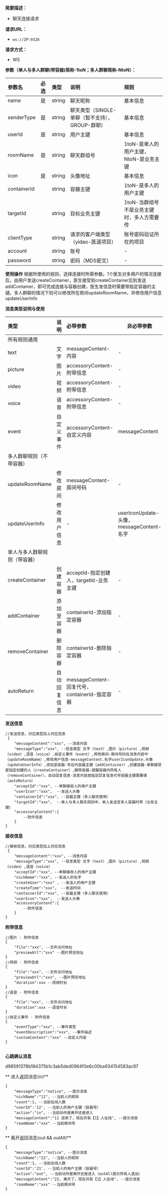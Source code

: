 
    
**简要描述：** 

- 聊天连接请求

**请求URL：** 
- ` ws://IP:9326 ` 


**请求方式：**
- WS

**参数（单人与多人群聊(带容器)简称-1toN；多人群聊简称-NtoN）：**

|参数名|必选|类型|说明|规则|
|:----    |:---|:----- |:-----   |:-----  |
 |name| 是 |string| 聊天昵称|基本信息|
|senderType| 是 |string| 聊天类型（SINGLE-单聊（暂不支持），GROUP-群聊）|基本信息|
 |userId|是  |string| 用户主键|基本信息|
  |roomName| 是 |string| 聊天群组号|1toN-是单人的用户主键，NtoN-是业务主键|
  |icon|  是|string|头像地址|基本信息|
  |containerId|  |string| 容器主键| 1toN-是多人的用户主键 |
 |targetId|  |string| 目标业务主键|1toN-当群组号不是业务主键时，多人方需要传 |
 |clientType|  |string| 请求的客户端类型（yidao-医道项目）|账号密码验证所在的项目|
  |account|  |string| 账号|-|
   |password|  |string| 密码（MD5密文）|-|

 **使用操作**
	根据所使用的规则，选择连接时所需参数。1个医生对多用户的情况连接后，由用户发送createContainer，医生接受到createContainer后到发送addContainer，即可完成连接与容器创建，医生发信息时需要带指定容器的主键。多人群聊的情况下则可以修改所在房间updateRoomName，并修改用户信息updateUserInfo

 **消息类型说明与使用**

|类型|说明|必带参数|非必带参数|
|:----    |:---|:----- |-----   |
|所有规则通用 |
|text| 文字 | messageContent-内容| -|
|picture| 图片 | accessoryContent-附带信息 | -|
|video| 视频 | accessoryContent-附带信息 | -|
|voice| 语音 | accessoryContent-附带信息 | -|
|event| 自定义事件 | accessoryContent-自定义内容 | messageContent|
|多人群聊规则（不带容器）| 
|updateRoomName| 修改房间 | messageContent-房间号码 | -|
|updateUserInfo| 修改用户信息 | - | userIconUpdate-头像，messageContent-名字|
|单人与多人群聊规则（带容器）| 
|createContainer| 创建容器 |  acceptId-指定创建人，targetId-业务主键 | -|
|addContainer| 添加至容器 |containerId-添加指定容器 | -|
|removeContainer| 删除容器 |containerId-删除指定容器 | -|
|autoReturn| 自动回复信息 | messageContent-回复代号，containerId-指定容器 | -|


 **发送信息**

``` 
//发送信息，对应类型加上对应信息
 {
	"messageContent":"xxx", --消息内容
	"messageType":"xxx", --信息类型 文字（text）,图片（picture）,视频（video）,语音（voice）,自定义事件（event）,修改房间-房间号码在消息内容中（updateRoomName）,修改用户信息-messageContent.名字userIconUpdate.头像（updateUserInfo）,添加至容器-写在内容器主键（addContainer）,创建容器-单聊接受是指定创建的人（createContainer）,删除容器-提醒容器内所有人（removeContainer），自动回复信息-消息内容放指定回复信息代号容器主键需要填（autoReturn）
	"acceptId":"xxx", --单聊接收人的用户主键
	"userIcon":"xxx",  --发送人头像
	"containerId":"xxx", --容器主键（多人聊天使用）
	"targetId":"xxx",  --单人与多人聊天规则中，单人发送至多人容器时带（业务主键）
	"accessoryContent":{
		--附件信息
	}
}

```

 **接收信息**

``` 
//接收信息，对应类型加上对应信息
 {
	"messageContent":"xxx", --消息内容
	"messageType":"xxx", --信息类型 文字（text）,图片（picture）,视频（video）,语音（voice）
	"acceptId":"xxx", --单聊接收人的用户主键
	"nickName":"xxx", --发送人的名字
	"createUser":"xxx" , --发送人的用户主键
	"createTime":"xxx",  --发送时间
	"containerId":"xxx", --容器主键（多人聊天使用）
	"userIcon":"xxx",  --发送人头像
	"accessoryContent":{
		--附件信息
	}
}

```
 **附带信息**
```
//图片 - 附件信息
{
	"file":"xxx", --文件访问地址
	"previewUrl":"xxx" --图片预览地址
}
//视频 - 附件信息
{
	"file":"xxx", --文件访问地址
	"previewUrl":"xxx", --图片预览地址
	"duration":xxx --视频时长
}
//语音 - 附件信息
{
	"file":"xxx", --文件访问地址
	"duration":xxx --语音时长
}
//自定义事件 - 附件信息
{
	"eventType":"xxx", --事件类型
	"eventDescription":"xxx", --事件描述
	"customContent":"xxx" --自定义内容
}


```
 **心跳确认消息**

d98591378b184375b1c3ab5ded0964f0e6c00ba934154583ac97

 ** 进入返回消息(in)**

``` 
{
    "messageType":"notice", --提示消息
    "nickName":"11", --当前人的昵称
    "count":1, --当前在线人数
	"userId":'12', --当前人的用户主键（容器号）
    "action":"in", --当前动作是离开还是进入
    "messageContent":"11 进来了，现在共有【1】人在线", --提示消息
	"roomName":"xxx" --当前房间号
}
```

 ** 离开返回消息(out && outAll)**

``` 
{
    "messageType":"notice", --提示消息
    "nickName":"22", --当前人的昵称
    "count":1, --当前在线人数
	"userId":'21', --当前人的用户主键（容器号）
    "action":"out", --当前动作是离开还是进入（outAll提示所有人退出）
    "messageContent":"22, 离开了，现在共有【1】人在线", --提示消息
	"roomName":"xxx" --当前房间号
}
```
